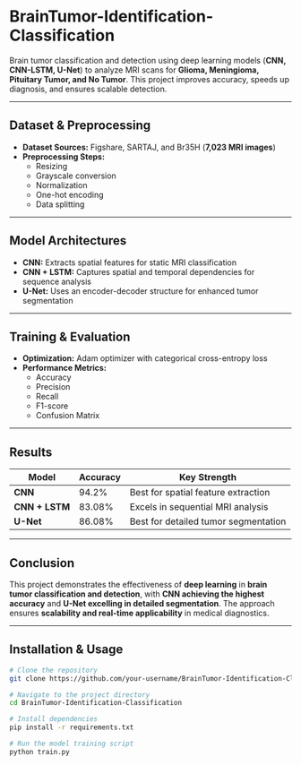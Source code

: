 # BrainTumor-Identification-Classification

Brain tumor classification and detection using deep learning models (**CNN, CNN-LSTM, U-Net**) to analyze MRI scans for **Glioma, Meningioma, Pituitary Tumor, and No Tumor**. This project improves accuracy, speeds up diagnosis, and ensures scalable detection.

---

## Dataset & Preprocessing

- **Dataset Sources:** Figshare, SARTAJ, and Br35H (**7,023 MRI images**)
- **Preprocessing Steps:**  
  - Resizing  
  - Grayscale conversion  
  - Normalization  
  - One-hot encoding  
  - Data splitting  

---

## Model Architectures

- **CNN:** Extracts spatial features for static MRI classification  
- **CNN + LSTM:** Captures spatial and temporal dependencies for sequence analysis  
- **U-Net:** Uses an encoder-decoder structure for enhanced tumor segmentation  

---

## Training & Evaluation

- **Optimization:** Adam optimizer with categorical cross-entropy loss  
- **Performance Metrics:**  
  - Accuracy  
  - Precision  
  - Recall  
  - F1-score  
  - Confusion Matrix  

---

## Results

| Model      | Accuracy | Key Strength |
|------------|---------|------------------------------|
| **CNN**      | 94.2%   | Best for spatial feature extraction |
| **CNN + LSTM** | 83.08%  | Excels in sequential MRI analysis |
| **U-Net**    | 86.08%  | Best for detailed tumor segmentation |

---

## Conclusion

This project demonstrates the effectiveness of **deep learning** in **brain tumor classification and detection**, with **CNN achieving the highest accuracy** and **U-Net excelling in detailed segmentation**. The approach ensures **scalability and real-time applicability** in medical diagnostics.

---

## Installation & Usage

```bash
# Clone the repository
git clone https://github.com/your-username/BrainTumor-Identification-Classification.git

# Navigate to the project directory
cd BrainTumor-Identification-Classification

# Install dependencies
pip install -r requirements.txt

# Run the model training script
python train.py
